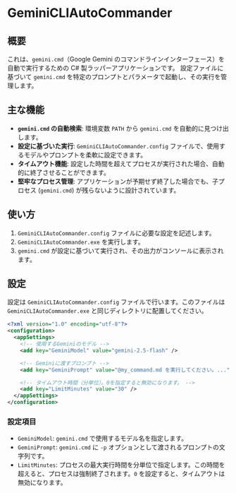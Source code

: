 # GeminiCLIAutoCommander

## 概要

これは、`gemini.cmd`（Google Gemini のコマンドラインインターフェース）を自動で実行するための C# 製ラッパーアプリケーションです。
設定ファイルに基づいて `gemini.cmd` を特定のプロンプトとパラメータで起動し、その実行を管理します。

## 主な機能

- **`gemini.cmd` の自動検索**: 環境変数 `PATH` から `gemini.cmd` を自動的に見つけ出します。
- **設定に基づいた実行**: `GeminiCLIAutoCommander.config` ファイルで、使用するモデルやプロンプトを柔軟に設定できます。
- **タイムアウト機能**: 設定した時間を超えてプロセスが実行された場合、自動的に終了させることができます。
- **堅牢なプロセス管理**: アプリケーションが予期せず終了した場合でも、子プロセス (`gemini.cmd`) が残らないように設計されています。

## 使い方

1.  `GeminiCLIAutoCommander.config` ファイルに必要な設定を記述します。
2.  `GeminiCLIAutoCommander.exe` を実行します。
3.  `gemini.cmd` が設定に基づいて実行され、その出力がコンソールに表示されます。

## 設定

設定は `GeminiCLIAutoCommander.config` ファイルで行います。このファイルは `GeminiCLIAutoCommander.exe` と同じディレクトリに配置してください。

```xml
<?xml version="1.0" encoding="utf-8"?>
<configuration>
  <appSettings>
    <!-- 使用するGeminiのモデル -->
    <add key="GeminiModel" value="gemini-2.5-flash" />

    <!-- Geminiに渡すプロンプト -->
    <add key="GeminiPrompt" value="@my_command.md を実行してください。..." />

    <!-- タイムアウト時間（分単位）。0を指定すると無効になります。 -->
    <add key="LimitMinutes" value="30" />
  </appSettings>
</configuration>
```

### 設定項目

- `GeminiModel`: `gemini.cmd` で使用するモデル名を指定します。
- `GeminiPrompt`: `gemini.cmd` に `-p` オプションとして渡されるプロンプトの文字列です。
- `LimitMinutes`: プロセスの最大実行時間を分単位で指定します。この時間を超えると、プロセスは強制終了されます。`0` を設定すると、タイムアウトは無効になります。
